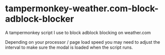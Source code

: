 # tampermonkey-weather.com-block-adblock-blocker
A tampermonkey script I use to block adblock blocking on weather.com

Depending on your processor / page load speed you may need to adjust the interval to make sure the modal is loaded when the script runs.
